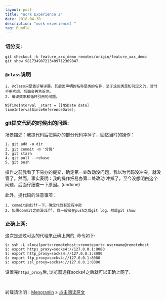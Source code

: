 ```yaml
---
layout: post
title: "Work Experience 2"
date: 2018-04-30
description: "work experience2 "
tag: Bundle
---
```


### 切分支:

    git checkout -b feature_xxx_demo remotes/origin/feature_xxx_demo
    git show 981734907213409712309847

### `@class`说明

    1. @class只是告诉编译器，其后面声明的名称是类的名称，至于这些类是如何定义的，暂时不用考虑，后面会再告诉你。
    2. 编译效率和循环引用的问题。

`NSTimeInterval _start = [[NSDate date] timeIntervalSinceReferenceDate];`

### git提交代码的时候出的问题:

场景描述：我提代码后把易办的部分代码冲掉了，回忆当时的操作：

    1. git add -u dir
    2. git commit -m '分包'
    3. git stash
    4. git pull --rebase
    5. git push

操作之前我看了下易办的提交，确定第一处改动没问题，我以为代码没冲突，就没管了。然而，事实表明：我的操作把易办第二处改动
冲掉了。至今没想明白这个问题，后面仔细查一下原因。(undone)

此外，提代码的注意事项：

    1. commit前diff一下，确定代码有没有冲突
    2. 如果commit之前没diff, 我一般会在push之后git log，然后git show

### 正确上网:

这次是通过可达的代理来正确上网的, 命令如下:

    $: ssh -L <localport>:remotehost:<remoteport> username@remotehost
    $: export https_proxy=socks4://127.0.0.1:8080
    $: export http_proxy=socks4://127.0.0.1:8080
    $: export ftp_proxy=socks4://127.0.0.1:8080
    $: export ssl_proxy=socks4://127.0.0.1:8080

设置完`https_proxy`后, 浏览器选择socks4之后就可以正确上网了.

<br>

转载请注明：[Mengranlin](https://lmrshare.github.io) » [点击阅读原文](https://lmrshare.github.io/2015/09/iOS9_Note/) 

